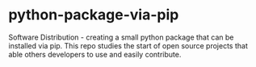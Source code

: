 # python-package-via-pip
Software Distribution - creating a small python package that can be installed via pip. This repo studies the start of open source projects that able others developers to use and easily contribute.
